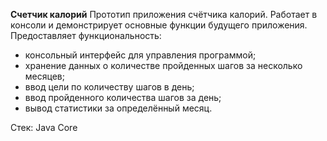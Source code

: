 **Счетчик калорий**
Прототип приложения счётчика калорий. Работает в консоли и демонстрирует основные функции будущего приложения.
Предоставляет функциональность:
- консольный интерфейс для управления программой;
- хранение данных о количестве пройденных шагов за несколько месяцев;
- ввод цели по количеству шагов в день;
- ввод пройденного количества шагов за день;
- вывод статистики за определённый месяц.

Стек: Java Core
